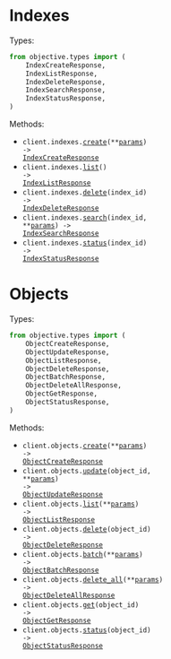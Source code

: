 # Indexes

Types:

```python
from objective.types import (
    IndexCreateResponse,
    IndexListResponse,
    IndexDeleteResponse,
    IndexSearchResponse,
    IndexStatusResponse,
)
```

Methods:

- <code title="post /indexes">client.indexes.<a href="./src/objective/resources/indexes.py">create</a>(\*\*<a href="src/objective/types/index_create_params.py">params</a>) -> <a href="./src/objective/types/index_create_response.py">IndexCreateResponse</a></code>
- <code title="get /indexes">client.indexes.<a href="./src/objective/resources/indexes.py">list</a>() -> <a href="./src/objective/types/index_list_response.py">IndexListResponse</a></code>
- <code title="delete /indexes/{indexId}">client.indexes.<a href="./src/objective/resources/indexes.py">delete</a>(index_id) -> <a href="./src/objective/types/index_delete_response.py">IndexDeleteResponse</a></code>
- <code title="get /indexes/{indexId}/search">client.indexes.<a href="./src/objective/resources/indexes.py">search</a>(index_id, \*\*<a href="src/objective/types/index_search_params.py">params</a>) -> <a href="./src/objective/types/index_search_response.py">IndexSearchResponse</a></code>
- <code title="get /indexes/{indexId}/status">client.indexes.<a href="./src/objective/resources/indexes.py">status</a>(index_id) -> <a href="./src/objective/types/index_status_response.py">IndexStatusResponse</a></code>

# Objects

Types:

```python
from objective.types import (
    ObjectCreateResponse,
    ObjectUpdateResponse,
    ObjectListResponse,
    ObjectDeleteResponse,
    ObjectBatchResponse,
    ObjectDeleteAllResponse,
    ObjectGetResponse,
    ObjectStatusResponse,
)
```

Methods:

- <code title="post /objects">client.objects.<a href="./src/objective/resources/objects.py">create</a>(\*\*<a href="src/objective/types/object_create_params.py">params</a>) -> <a href="./src/objective/types/object_create_response.py">ObjectCreateResponse</a></code>
- <code title="put /objects/{objectId}">client.objects.<a href="./src/objective/resources/objects.py">update</a>(object_id, \*\*<a href="src/objective/types/object_update_params.py">params</a>) -> <a href="./src/objective/types/object_update_response.py">ObjectUpdateResponse</a></code>
- <code title="get /objects">client.objects.<a href="./src/objective/resources/objects.py">list</a>(\*\*<a href="src/objective/types/object_list_params.py">params</a>) -> <a href="./src/objective/types/object_list_response.py">ObjectListResponse</a></code>
- <code title="delete /objects/{objectId}">client.objects.<a href="./src/objective/resources/objects.py">delete</a>(object_id) -> <a href="./src/objective/types/object_delete_response.py">ObjectDeleteResponse</a></code>
- <code title="post /objects:batch">client.objects.<a href="./src/objective/resources/objects.py">batch</a>(\*\*<a href="src/objective/types/object_batch_params.py">params</a>) -> <a href="./src/objective/types/object_batch_response.py">ObjectBatchResponse</a></code>
- <code title="post /objects:deleteAll">client.objects.<a href="./src/objective/resources/objects.py">delete_all</a>(\*\*<a href="src/objective/types/object_delete_all_params.py">params</a>) -> <a href="./src/objective/types/object_delete_all_response.py">ObjectDeleteAllResponse</a></code>
- <code title="get /objects/{objectId}">client.objects.<a href="./src/objective/resources/objects.py">get</a>(object_id) -> <a href="./src/objective/types/object_get_response.py">ObjectGetResponse</a></code>
- <code title="get /objects/{objectId}/status">client.objects.<a href="./src/objective/resources/objects.py">status</a>(object_id) -> <a href="./src/objective/types/object_status_response.py">ObjectStatusResponse</a></code>
